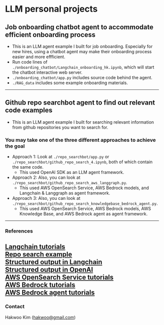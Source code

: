 # LLM personal projects

## Job onboarding chatbot agent to accommodate efficient onboarding process
- This is an LLM agent example I built for job onboarding. Especially for new hires, using a chatbot agent may make their onboarding process easier and more effficient.  
- Run code lines of  `./onboarding_chatbot/Langchain_onboarding_hk.ipynb`, which will start the chatbot interactive web server.  
- `./onboarding_chatbot/app.py` includes source code behind the agent.  
- `./RAG_data` includes some example onboarding materials.   
---

## Github repo searchbot agent to find out relevant code examples
- This is an LLM agent example I built for searching relevant information from github repositories you want to search for.  

### You may take one of the three different approaches to achieve the goal  
- Approach 1: Look at `./repo_searchbot/app.py` or `./repo_searchbot/github_repo_search_4.ipynb`, both of which contain the same code.  
    - This used OpenAI SDK as an LLM agent framework.    
- Approach 2: Also, you can look at `./repo_searchbot/github_repo_search_aws_langgraph.py`.  
    - This used AWS OpenSearch Service, AWS Bedrock models, and Langchain & Langgraph as agent framework.  
- Approach 3: Also, you can look at `./repo_searchbot/github_repo_search_knowledgebase_bedrock_agent.py`.  
    - This used AWS OpenSearch Service, AWS Bedrock models, AWS Knowledge Base, and AWS Bedrock agent as agent framework.   

---
### References
[Langchain tutorials](https://python.langchain.com/docs/tutorials/)   
[Repo search example](https://github.com/IIEleven11/Talk2Repo)   
[Structured output in Langchain](https://python.langchain.com/docs/concepts/structured_outputs/)  
[Structured output in OpenAI](https://platform.openai.com/docs/guides/structured-outputs/introduction?api-mode=chat)  
[AWS OpenSearch Service tutorials](https://docs.aws.amazon.com/opensearch-service/latest/developerguide/tutorials.html)  
[AWS Bedrock tutorials](https://docs.aws.amazon.com/bedrock/latest/userguide/getting-started.html)  
[AWS Bedrock agent tutorials]()
---
### Contact
Hakwoo Kim (hakwoo@gmail.com)  